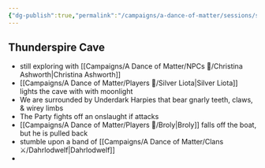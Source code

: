 ```yaml
---
{"dg-publish":true,"permalink":"/campaigns/a-dance-of-matter/sessions/session-1007/"}
---
```



## Thunderspire Cave
- still exploring with [[Campaigns/A Dance of Matter/NPCs 🤖/Christina Ashworth\|Christina Ashworth]]
- [[Campaigns/A Dance of Matter/Players 👤/Silver Liota\|Silver Liota]] lights the cave with with moonlight
- We are surrounded by Underdark Harpies that bear gnarly teeth, claws, & wirey limbs
- The Party fights off an onslaught if attacks
- [[Campaigns/A Dance of Matter/Players 👤/Broly\|Broly]] falls off the boat, but he is pulled back
- stumble upon a band of [[Campaigns/A Dance of Matter/Clans ⚔/Dahrlodwelf\|Dahrlodwelf]]
- 
